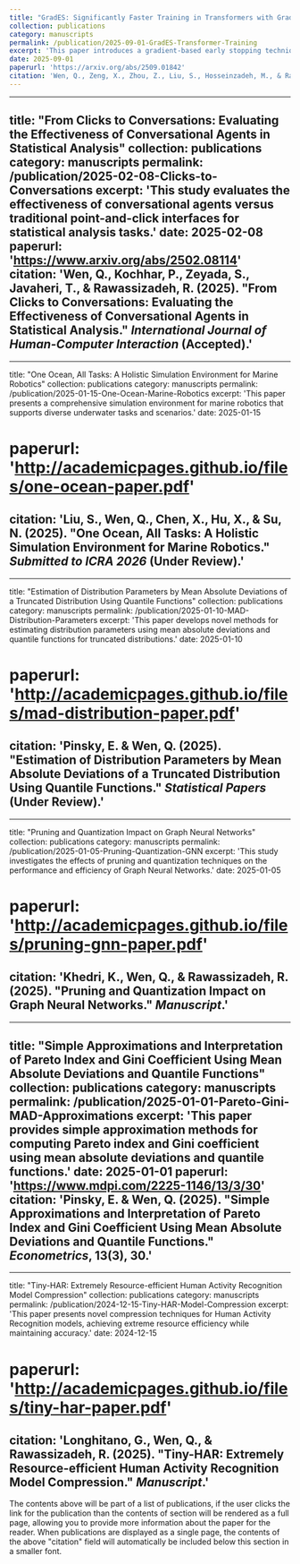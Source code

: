```yaml
---
title: "GradES: Significantly Faster Training in Transformers with Gradient-Based Early Stopping"
collection: publications
category: manuscripts
permalink: /publication/2025-09-01-GradES-Transformer-Training
excerpt: 'This paper introduces a gradient-based early stopping technique that significantly accelerates transformer training while maintaining model performance.'
date: 2025-09-01
paperurl: 'https://arxiv.org/abs/2509.01842'
citation: 'Wen, Q., Zeng, X., Zhou, Z., Liu, S., Hosseinzadeh, M., & Rawassizadeh, R. (2025). "GradES: Significantly Faster Training in Transformers with Gradient-Based Early Stopping." <i>Submitted to ICLR 2026</i>.'
---
```


---
title: "From Clicks to Conversations: Evaluating the Effectiveness of Conversational Agents in Statistical Analysis"
collection: publications
category: manuscripts
permalink: /publication/2025-02-08-Clicks-to-Conversations
excerpt: 'This study evaluates the effectiveness of conversational agents versus traditional point-and-click interfaces for statistical analysis tasks.'
date: 2025-02-08
paperurl: 'https://www.arxiv.org/abs/2502.08114'
citation: 'Wen, Q., Kochhar, P., Zeyada, S., Javaheri, T., & Rawassizadeh, R. (2025). "From Clicks to Conversations: Evaluating the Effectiveness of Conversational Agents in Statistical Analysis." <i>International Journal of Human-Computer Interaction</i> (Accepted).'
---

---
title: "One Ocean, All Tasks: A Holistic Simulation Environment for Marine Robotics"
collection: publications
category: manuscripts
permalink: /publication/2025-01-15-One-Ocean-Marine-Robotics
excerpt: 'This paper presents a comprehensive simulation environment for marine robotics that supports diverse underwater tasks and scenarios.'
date: 2025-01-15
# paperurl: 'http://academicpages.github.io/files/one-ocean-paper.pdf'
citation: 'Liu, S., Wen, Q., Chen, X., Hu, X., & Su, N. (2025). "One Ocean, All Tasks: A Holistic Simulation Environment for Marine Robotics." <i>Submitted to ICRA 2026</i> (Under Review).'
---

---
title: "Estimation of Distribution Parameters by Mean Absolute Deviations of a Truncated Distribution Using Quantile Functions"
collection: publications
category: manuscripts
permalink: /publication/2025-01-10-MAD-Distribution-Parameters
excerpt: 'This paper develops novel methods for estimating distribution parameters using mean absolute deviations and quantile functions for truncated distributions.'
date: 2025-01-10
# paperurl: 'http://academicpages.github.io/files/mad-distribution-paper.pdf'
citation: 'Pinsky, E. & Wen, Q. (2025). "Estimation of Distribution Parameters by Mean Absolute Deviations of a Truncated Distribution Using Quantile Functions." <i>Statistical Papers</i> (Under Review).'
---

---
title: "Pruning and Quantization Impact on Graph Neural Networks"
collection: publications
category: manuscripts
permalink: /publication/2025-01-05-Pruning-Quantization-GNN
excerpt: 'This study investigates the effects of pruning and quantization techniques on the performance and efficiency of Graph Neural Networks.'
date: 2025-01-05
# paperurl: 'http://academicpages.github.io/files/pruning-gnn-paper.pdf'
citation: 'Khedri, K., Wen, Q., & Rawassizadeh, R. (2025). "Pruning and Quantization Impact on Graph Neural Networks." <i>Manuscript</i>.'
---

---
title: "Simple Approximations and Interpretation of Pareto Index and Gini Coefficient Using Mean Absolute Deviations and Quantile Functions"
collection: publications
category: manuscripts
permalink: /publication/2025-01-01-Pareto-Gini-MAD-Approximations
excerpt: 'This paper provides simple approximation methods for computing Pareto index and Gini coefficient using mean absolute deviations and quantile functions.'
date: 2025-01-01
paperurl: 'https://www.mdpi.com/2225-1146/13/3/30'
citation: 'Pinsky, E. & Wen, Q. (2025). "Simple Approximations and Interpretation of Pareto Index and Gini Coefficient Using Mean Absolute Deviations and Quantile Functions." <i>Econometrics</i>, 13(3), 30.'
---

---
title: "Tiny-HAR: Extremely Resource-efficient Human Activity Recognition Model Compression"
collection: publications
category: manuscripts
permalink: /publication/2024-12-15-Tiny-HAR-Model-Compression
excerpt: 'This paper presents novel compression techniques for Human Activity Recognition models, achieving extreme resource efficiency while maintaining accuracy.'
date: 2024-12-15
# paperurl: 'http://academicpages.github.io/files/tiny-har-paper.pdf'
citation: 'Longhitano, G., Wen, Q., & Rawassizadeh, R. (2025). "Tiny-HAR: Extremely Resource-efficient Human Activity Recognition Model Compression." <i>Manuscript</i>.'
---

The contents above will be part of a list of publications, if the user clicks the link for the publication than the contents of section will be rendered as a full page, allowing you to provide more information about the paper for the reader. When publications are displayed as a single page, the contents of the above "citation" field will automatically be included below this section in a smaller font.